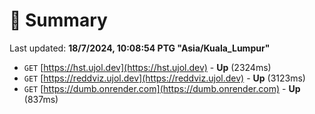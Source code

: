 # 📖 Summary
Last updated: **18/7/2024, 10:08:54 PTG "Asia/Kuala_Lumpur"**

- `GET` [https://hst.ujol.dev](https://hst.ujol.dev) - **Up** (2324ms)
- `GET` [https://reddviz.ujol.dev](https://reddviz.ujol.dev) - **Up** (3123ms)
- `GET` [https://dumb.onrender.com](https://dumb.onrender.com) - **Up** (837ms)
